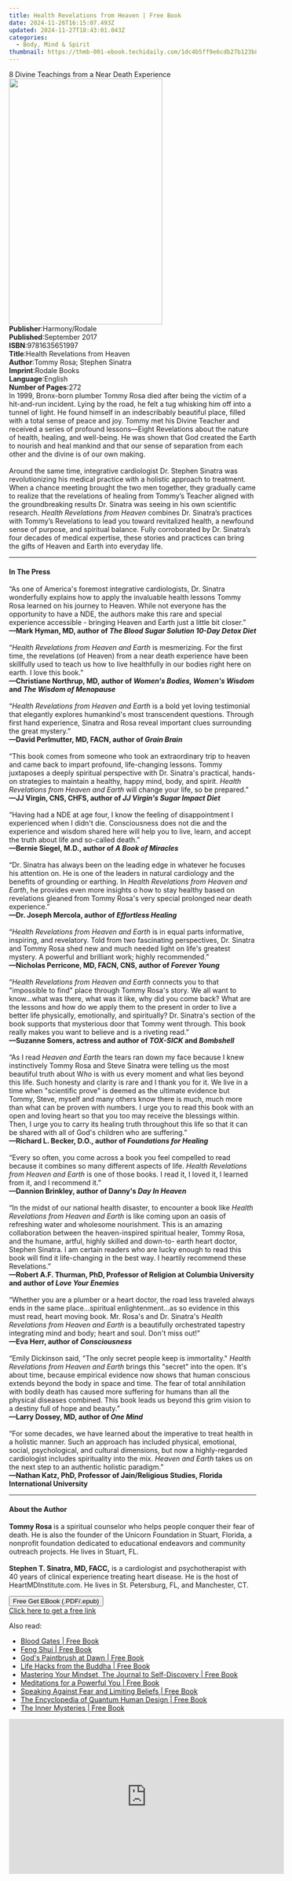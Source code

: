 ```yaml
---
title: Health Revelations from Heaven | Free Book
date: 2024-11-26T16:15:07.493Z
updated: 2024-11-27T18:43:01.043Z
categories:
  - Body, Mind & Spirit
thumbnail: https://thmb-001-ebook.techidaily.com/1dc4b5ff9e6cdb27b123b8412c40a409031a6d744b35fcd20a54abe99787d323.jpg
---
```

<main id="book-container">
  <div class="flex flex-col">
    <div class="book-brief flex-1 py-6 px-4 sm:p-6 md:py-10 md:px-8">
      <!-- brief-->
      <div class="book-brief-main">
        8 Divine Teachings from a Near Death Experience
      </div>
    </div>
    <div
      class="book-meta-info flex-1 grid gap-4 col-start-1 col-end-3 row-start-1 sm:mb-6 sm:grid-cols-4 lg:gap-6 lg:col-start-2 lg:row-end-6 lg:row-span-6 lg:mb-0"
    >
      <div
        class="book-meta-info-left place-content-center mt-4 p-4 text-sm leading-6 col-start-2 col-span-2 dark:text-slate-400"
      >
        <img
          class="w-full h-500 object-cover rounded-lg sm:h-255 sm:col-span-2 lg:col-span-full"
          src="https://img-001-ebook.techidaily.com/a5af0bbb9ed68f53ff6b8d4f6146404bb51d9730ab6742a2ec42170ca5a41da6.jpg"
          alt=""
          width="312"
          height="500"
        />
      </div>
      <div
        class="book-meta-info-right mt-2 col-start-1 row-start-2 col-span-3 self-center"
      >
        <!-- meta data  -->
        <div class="flex flex-col px-4 md:px-8">
          <div class="flex-1">
            <strong>Publisher</strong>:<span class="px-2">Harmony/Rodale</span>
          </div>
          <div class="flex-1">
            <strong>Published</strong>:<span class="px-2">September 2017</span>
          </div>
          <div class="flex-1">
            <strong>ISBN</strong>:<span class="px-2">9781635651997</span>
          </div>
          <div class="flex-1">
            <strong>Title</strong>:<span class="px-2"
              >Health Revelations from Heaven</span
            >
          </div>
          <div class="flex-1">
            <strong>Author</strong>:<span class="px-2"
              >Tommy Rosa; Stephen Sinatra</span
            >
          </div>
          <div class="flex-1">
            <strong>Imprint</strong>:<span class="px-2">Rodale Books</span>
          </div>
          <div class="flex-1">
            <strong>Language</strong>:<span class="px-2">English</span>
          </div>
          <div class="flex-1">
            <strong>Number of Pages</strong>:<span class="px-2">272</span>
          </div>
        </div>
      </div>
    </div>
    <div class="book-description flex-1 py-6 px-4 sm:p-6 md:py-10 md:px-8">
      <div class="book-description-main">
        <div accordion-content="" id="description">
          In 1999, Bronx-born plumber Tommy Rosa died after being the victim of
          a hit-and-run incident. Lying by the road, he felt a tug whisking him
          off into a tunnel of light. He found himself in an indescribably
          beautiful place, filled with a total sense of peace and joy. Tommy met
          his Divine Teacher and received a series of profound lessons—Eight
          Revelations about the nature of health, healing, and well-being. He
          was shown that God created the Earth to nourish and heal mankind and
          that our sense of separation from each other and the divine is of our
          own making.<br /><br />Around the same time, integrative cardiologist
          Dr. Stephen Sinatra was revolutionizing his medical practice with a
          holistic approach to treatment. When a chance meeting brought the two
          men together, they gradually came to realize that the revelations of
          healing from Tommy’s Teacher aligned with the groundbreaking results
          Dr. Sinatra was seeing in his own scientific research.
          <i>Health Revelations from Heaven</i> combines Dr. Sinatra’s practices
          with Tommy’s Revelations to lead you toward revitalized health, a
          newfound sense of purpose, and spiritual balance. Fully corroborated
          by Dr. Sinatra’s four decades of medical expertise, these stories and
          practices can bring the gifts of Heaven and Earth into everyday life.
        </div>
        <div class="accordion-fader"></div>
      </div>
    </div>
    <div class="book-excerpts flex-1 py-6 px-4 sm:p-6 md:py-10 md:px-8">
      <!-- excerpts-->
      <div class="book-excerpts-main">
        <hr />
        <h4 class="placeholder placeholder-heading">
          <span>In The Press</span>
        </h4>
        <p>
          “As one of America's foremost integrative cardiologists, Dr. Sinatra
          wonderfully explains how to apply the invaluable health lessons Tommy
          Rosa learned on his journey to Heaven. While not everyone has the
          opportunity to have a NDE, the authors make this rare and special
          experience accessible - bringing Heaven and Earth just a little bit
          closer.” <br /><b
            >—Mark Hyman, MD, author of
            <i>The Blood Sugar Solution 10-Day Detox Diet</i><br /></b
          ><br />“<i>Health Revelations from Heaven and Earth</i> is
          mesmerizing. For the first time, the revelations (of Heaven) from a
          near death experience have been skillfully used to teach us how to
          live healthfully in our bodies right here on earth. I love this book.”
          <br /><b
            >—Christiane Northrup, MD, author of
            <i>Women's Bodies, Women's Wisdom</i> and
            <i>The Wisdom of Menopause<br /></i></b
          ><br />“<i>Health Revelations from Heaven and Earth</i> is a bold yet
          loving testimonial that elegantly explores humankind's most
          transcendent questions. Through first hand experience, Sinatra and
          Rosa reveal important clues surrounding the great mystery.” <br /><b
            >—David Perlmutter, MD, FACN, author of <i>Grain Brain</i></b
          ><br /><br />“This book comes from someone who took an extraordinary
          trip to heaven and came back to impart profound, life-changing
          lessons. Tommy juxtaposes a deeply spiritual perspective with Dr.
          Sinatra's practical, hands-on strategies to maintain a healthy, happy
          mind, body, and spirit.
          <i>Health Revelations from Heaven and Earth</i> will change your life,
          so be prepared.” <br /><b
            >—JJ Virgin, CNS, CHFS, author of
            <i>JJ Virgin's Sugar Impact Diet</i><br /></b
          ><br />“Having had a NDE at age four, I know the feeling of
          disappointment I experienced when I didn't die. Consciousness does not
          die and the experience and wisdom shared here will help you to live,
          learn, and accept the truth about life and so-called death.” <br /><b
            >—Bernie Siegel, M.D., author of <i>A Book of Miracles</i><br /></b
          ><br />“Dr. Sinatra has always been on the leading edge in whatever he
          focuses his attention on. He is one of the leaders in natural
          cardiology and the benefits of grounding or earthing. In
          <i>Health Revelations from Heaven and Earth</i>, he provides even more
          insights o how to stay healthy based on revelations gleaned from Tommy
          Rosa's very special prolonged near death experience.” <br /><b
            >—Dr. Joseph Mercola, author of <i>Effortless Healing</i></b
          ><br /><br />“<i>Health Revelations from Heaven and Earth</i> is in
          equal parts informative, inspiring, and revelatory. Told from two
          fascinating perspectives, Dr. Sinatra and Tommy Rosa shed new and much
          needed light on life's greatest mystery. A powerful and brilliant
          work; highly recommended.” <br /><b
            >—Nicholas Perricone, MD, FACN, CNS, author of <i>Forever Young</i
            ><br /></b
          ><br />“<i>Health Revelations from Heaven and Earth</i> connects you
          to that "impossible to find" place through Tommy Rosa's story. We all
          want to know...what was there, what was it like, why did you come
          back? What are the lessons and how do we apply them to the present in
          order to live a better life physically, emotionally, and spiritually?
          Dr. Sinatra's section of the book supports that mysterious door that
          Tommy went through. This book really makes you want to believe and is
          a riveting read.” <br /><b
            >—Suzanne Somers, actress and author of <i>TOX-SICK</i> and
            <i>Bombshell</i><br /></b
          ><br />“As I read <i>Heaven and Earth</i> the tears ran down my face
          because I knew instinctively Tommy Rosa and Steve Sinatra were telling
          us the most beautiful truth about W<i>ho</i> is with us every moment
          and what lies beyond this life. Such honesty and clarity is rare and I
          thank you for it. We live in a time when "scientific prove" is deemed
          as the ultimate evidence but Tommy, Steve, myself and many others know
          there is much, much more than what can be proven with numbers. I urge
          you to read this book with an open and loving heart so that you too
          may receive the blessings within. Then, I urge you to carry its
          healing truth throughout this life so that it can be shared with all
          of God's children who are suffering.” <br /><b
            >—Richard L. Becker, D.O., author of <i>Foundations for Healing</i
            ><br /></b
          ><br />“Every so often, you come across a book you feel compelled to
          read because it combines so many different aspects of life.
          <i>Health Revelations from Heaven and Earth</i> is one of those books.
          I read it, I loved it, I learned from it, and I recommend it.”
          <br /><b>—Dannion Brinkley, author of Danny's <i>Day In Heaven</i></b
          ><br /><br />“In the midst of our national health disaster, to
          encounter a book like
          <i>Health Revelations from Heaven and Earth </i>is like coming upon an
          oasis of refreshing water and wholesome nourishment. This is an
          amazing collaboration between the heaven-inspired spiritual healer,
          Tommy Rosa, and the humane, artful, highly skilled and down-to- earth
          heart doctor, Stephen Sinatra. I am certain readers who are lucky
          enough to read this book will find it life-changing in the best way. I
          heartily recommend these Revelations.” <br /><b
            >—Robert A.F. Thurman, PhD, Professor of Religion at Columbia
            University and author of <i>Love Your Enemies</i></b
          ><br /><br />“Whether you are a plumber or a heart doctor, the road
          less traveled always ends in the same place...spiritual
          enlightenment...as so evidence in this must read, heart moving book.
          Mr. Rosa's and Dr. Sinatra's
          <i>Health Revelations from Heaven and Earth</i> is a beautifully
          orchestrated tapestry integrating mind and body; heart and soul. Don't
          miss out!” <br /><b>—Eva Herr, author of <i>Consciousness</i></b
          ><br /><br />“Emily Dickinson said, "The only secret people keep is
          immortality." <i>Health Revelations from Heaven and Earth</i> brings
          this "secret" into the open. It's about time, because empirical
          evidence now shows that human conscious extends beyond the body in
          space and time. The fear of total annihilation with bodily death has
          caused more suffering for humans than all the physical diseases
          combined. This book leads us beyond this grim vision to a destiny full
          of hope and beauty.” <br /><b
            >—Larry Dossey, MD, author of <i>One Mind</i></b
          ><br /><br />“For some decades, we have learned about the imperative
          to treat health in a holistic manner. Such an approach has included
          physical, emotional, social, psychological, and cultural dimensions,
          but now a highly-regarded cardiologist includes spirituality into the
          mix. <i>Heaven and Earth</i> takes us on the next step to an authentic
          holistic paradigm.” <br /><b
            >—Nathan Katz, PhD, Professor of Jain/Religious Studies, Florida
            International University</b
          >
        </p>
      </div>
    </div>
    <div class="book-about-author flex-1 py-6 px-4 sm:p-6 md:py-10 md:px-8">
      <!-- about author-->
      <div class="book-main-author-main">
        <hr />
        <h4 class="placeholder placeholder-heading">
          <span>About the Author</span>
        </h4>
        <p>
          <b>Tommy Rosa </b>is a spiritual counselor who helps people conquer
          their fear of death. He is also the founder of the Unicorn Foundation
          in Stuart, Florida, a nonprofit foundation dedicated to educational
          endeavors and community outreach projects. He lives in Stuart, FL.<br /><br />
          <b>Stephen T. Sinatra, MD, FACC,</b> is a cardiologist and
          psychotherapist with 40 years of clinical experience treating heart
          disease. He is the host of HeartMDInstitute.com. He lives in St.
          Petersburg, FL, and Manchester, CT.
        </p>
      </div>
    </div>
    <div class="book-free-get flex-1 py-6 px-4 sm:p-6 md:py-10 md:px-8">
      <button
        id="btn-free-get"
        class="bg-blue-500 hover:bg-blue-700 text-white font-bold py-2 px-4 rounded"
      >
        Free Get EBook (.PDF/.epub)
      </button>
      <div id="countdown-display" class="px-2 text-lg mt-2"></div>
      <a
        id="free-link"
        class="hidden bg-blue-500 hover:bg-blue-700 text-white font-bold py-2 px-4 rounded"
        href="https://www.ebooks.com/en-us/book/96176753/health-revelations-from-heaven/tommy-rosa/"
        target="_blank"
        >Click here to get a free link</a
      >
    </div>
    <script>
      let countdownTime = 0;
      let countdownInterval = null;
      document
        .getElementById('btn-free-get')
        .addEventListener('click', startCountdown);
      function startCountdown() {
        countdownTime = new Date().getTime() + 60000 * 3;
        countdownInterval = setInterval(updateCountdown, 1000);
        document.getElementById('btn-free-get').disabled = true;
        document
          .getElementById('btn-free-get')
          .classList.add('bg-gray-500', 'cursor-not-allowed');
      }
      function updateCountdown() {
        let currentTime = new Date().getTime();
        let timeLeft = countdownTime - currentTime;
        let secondsLeft = Math.floor(timeLeft / 1000);
        document.getElementById('countdown-display').innerHTML =
          `Remaining time: ${secondsLeft} seconds.`;
        if (secondsLeft <= 0) {
          clearInterval(countdownInterval);
          document.getElementById('btn-free-get').classList.add('hidden');
          document.getElementById('free-link').classList.remove('hidden');
          document.getElementById('countdown-display').innerHTML = '';
        }
      }
    </script>
  </div>
</main>

<ins class="adsbygoogle"
      style="display:block"
      data-ad-client="ca-pub-7571918770474297"
      data-ad-slot="8358498916"
      data-ad-format="auto"
      data-full-width-responsive="true"></ins>
    

<span class="atpl-alsoreadstyle">Also read:</span>
<div><ul>
<li><a href="https://novels-ebooks.techidaily.com/211249482-9781958997574-blood-gates/"><u>Blood Gates | Free Book</u></a></li>
<li><a href="https://novels-ebooks.techidaily.com/211248764-9782017229902-feng-shui/"><u>Feng Shui | Free Book</u></a></li>
<li><a href="https://novels-ebooks.techidaily.com/211249692-9781638128472-gods-paintbrush-at-dawn/"><u>God's Paintbrush at Dawn | Free Book</u></a></li>
<li><a href="https://novels-ebooks.techidaily.com/211248579-9781775492702-life-hacks-from-the-buddha/"><u>Life Hacks from the Buddha | Free Book</u></a></li>
<li><a href="https://novels-ebooks.techidaily.com/211249681-9781088014301-mastering-your-mindset-the-journal-to-self-discovery/"><u>Mastering Your Mindset, The Journal to Self-Discovery | Free Book</u></a></li>
<li><a href="https://novels-ebooks.techidaily.com/211248358-9781800653559-meditations-for-a-powerful-you/"><u>Meditations for a Powerful You | Free Book</u></a></li>
<li><a href="https://novels-ebooks.techidaily.com/211249609-9781956353457-speaking-against-fear-and-limiting-beliefs/"><u>Speaking Against Fear and Limiting Beliefs | Free Book</u></a></li>
<li><a href="https://novels-ebooks.techidaily.com/211249616-9781951694944-the-encyclopedia-of-quantum-human-design/"><u>The Encyclopedia of Quantum Human Design | Free Book</u></a></li>
<li><a href="https://novels-ebooks.techidaily.com/211248403-9780719831614-the-inner-mysteries/"><u>The Inner Mysteries | Free Book</u></a></li>
</ul></div>

<!-- affiliate ads begin -->
<iframe width="560" height="315" src="https://www.youtube.com/embed/PD0vq5qAYkw?si=5H3KWtCfUOYg1Nlv&autoplay=1" title="YouTube video player" frameborder="0" allow="accelerometer; autoplay; clipboard-write; encrypted-media; gyroscope; picture-in-picture; web-share" referrerpolicy="strict-origin-when-cross-origin" allowfullscreen></iframe>
<!-- affiliate ads end -->

